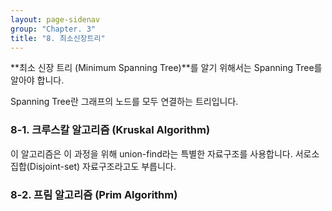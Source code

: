 ```yaml
---
layout: page-sidenav
group: "Chapter. 3"
title: "8. 최소신장트리"
---
```


**최소 신장 트리 (Minimum Spanning Tree)**를 알기 위해서는 Spanning Tree를 알아야 합니다.

Spanning Tree란 그래프의 노드를 모두 연결하는 트리입니다.

### 8-1. 크루스칼 알고리즘 (Kruskal Algorithm)

이 알고리즘은 이 과정을 위해 union-find라는 특별한 자료구조를 사용합니다. 서로소 집합(Disjoint-set) 자료구조라고도 부릅니다.

### 8-2. 프림 알고리즘 (Prim Algorithm)